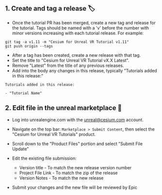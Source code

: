 <a name="tagrelease"></a>
## 1. Create and tag a release 🏷️

- Once the tutorial PR has been merged, create a new tag and release for the tutorial. Tags should be named with a 'v' before the number with minor versions increasing with each tutorial release. For example:

```
git tag -a v1.11 -m "Cesium for Unreal VR Tutorial v1.11"
git push origin --tags
```

- After a tag has been created, create a new release with that tag. 
- Set the title to "Cesium for Unreal VR Tutorial vX.X Latest".
- Remove "Latest" from the title of any previous releases.
- Add into the body any changes in this release, typically "Tutorials added in this release:"
```
Tutorials added in this release:

- "Tutorial Name"
```

<a name="marketplace"></a>
## 2. Edit file in the unreal marketplace 🎪

- Log into unrealengine.com with the unreal@cesium.com account.
- Navigate on the top bar: `Marketplace > Submit Content`, then select the "Cesium for Unreal VR Tutorials" product.
- Scroll down to the "Product Files" portion and select "Submit File Update"
- Edit the existing file submission:
    * Version title - To match the new release version number
    * Project File Link - To match the zip of the release
    * Version Notes - To match the new release

- Submit your changes and the new file will be reviewed by Epic
